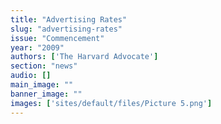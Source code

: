 ```yaml
---
title: "Advertising Rates"
slug: "advertising-rates"
issue: "Commencement"
year: "2009"
authors: ['The Harvard Advocate']
section: "news"
audio: []
main_image: ""
banner_image: ""
images: ['sites/default/files/Picture 5.png']
---
```

